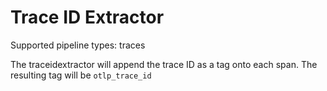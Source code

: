 # Trace ID Extractor

Supported pipeline types: traces

The traceidextractor will append the trace ID as a tag onto each span. The resulting tag will be `otlp_trace_id`
